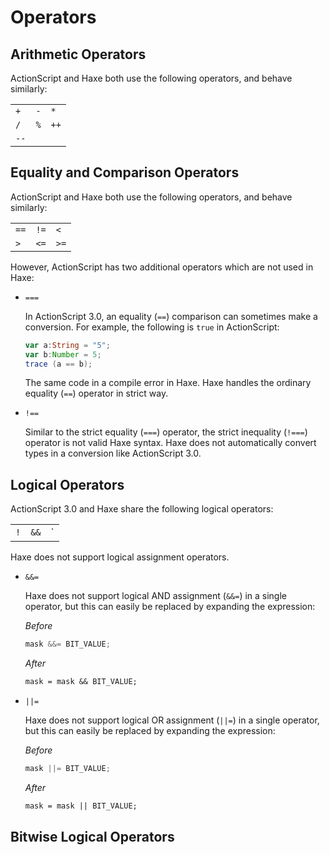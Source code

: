 # Operators

## Arithmetic Operators

ActionScript and Haxe both use the following operators, and behave similarly:

|    |    |    |
|----|----|----|
| `+` | `-` | `*` |
| `/` | `%` | `++` |
| `--` |

## Equality and Comparison Operators

ActionScript and Haxe both use the following operators, and behave similarly:

|    |    |    |
|----|----|----|
| `==` | `!=` | `<` |
| `>` | `<=` | `>=` |

However, ActionScript has two additional operators which are not used in Haxe:

 * `===`
    
    In ActionScript 3.0, an equality (`==`) comparison can sometimes make a conversion. For example, the following is `true` in ActionScript:
    
    ```ActionScript
    var a:String = "5";
    var b:Number = 5;
    trace (a == b);
    ```
    
    The same code in a compile error in Haxe. Haxe handles the ordinary equality (`==`) operator in strict way.
    
 * `!==`
    
    Similar to the strict equality (`===`) operator, the strict inequality (`!===`) operator is not valid Haxe syntax. Haxe does not automatically convert types in a conversion like ActionScript 3.0.

## Logical Operators

ActionScript 3.0 and Haxe share the following logical operators:

|    |    |    |
|----|----|----|
| `!` | `&&` | `||` |

Haxe does not support logical assignment operators.

 * `&&=`
    
    Haxe does not support logical AND assignment (`&&=`) in a single operator, but this can easily be replaced by expanding the expression:

    _Before_
    
    ```ActionScript
    mask &&= BIT_VALUE;
    ```
    
    _After_
    
    ```haxe
    mask = mask && BIT_VALUE;
    ```
    
 * `||=`
    
    Haxe does not support logical OR assignment (`||=`) in a single operator, but this can easily be replaced by expanding the expression:
    
     _Before_

    ```ActionScript
    mask ||= BIT_VALUE;
    ```
    
    _After_
    
    ```haxe
    mask = mask || BIT_VALUE;
    ```
    
## Bitwise Logical Operators



